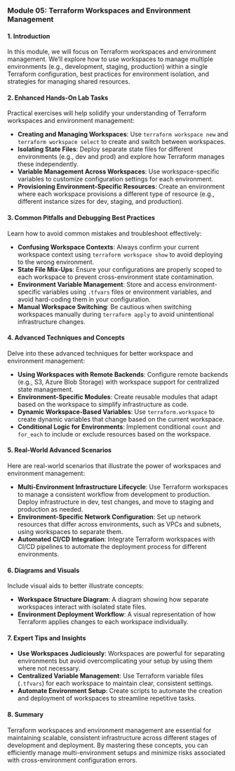 ### Module 05: Terraform Workspaces and Environment Management

#### 1. Introduction
In this module, we will focus on Terraform workspaces and environment management. We’ll explore how to use workspaces to manage multiple environments (e.g., development, staging, production) within a single Terraform configuration, best practices for environment isolation, and strategies for managing shared resources.

#### 2. Enhanced Hands-On Lab Tasks
Practical exercises will help solidify your understanding of Terraform workspaces and environment management:

- **Creating and Managing Workspaces**: Use `terraform workspace new` and `terraform workspace select` to create and switch between workspaces.
- **Isolating State Files**: Deploy separate state files for different environments (e.g., dev and prod) and explore how Terraform manages these independently.
- **Variable Management Across Workspaces**: Use workspace-specific variables to customize configuration settings for each environment.
- **Provisioning Environment-Specific Resources**: Create an environment where each workspace provisions a different type of resource (e.g., different instance sizes for dev, staging, and production).

#### 3. Common Pitfalls and Debugging Best Practices
Learn how to avoid common mistakes and troubleshoot effectively:

- **Confusing Workspace Contexts**: Always confirm your current workspace context using `terraform workspace show` to avoid deploying to the wrong environment.
- **State File Mix-Ups**: Ensure your configurations are properly scoped to each workspace to prevent cross-environment state contamination.
- **Environment Variable Management**: Store and access environment-specific variables using `.tfvars` files or environment variables, and avoid hard-coding them in your configuration.
- **Manual Workspace Switching**: Be cautious when switching workspaces manually during `terraform apply` to avoid unintentional infrastructure changes.

#### 4. Advanced Techniques and Concepts
Delve into these advanced techniques for better workspace and environment management:

- **Using Workspaces with Remote Backends**: Configure remote backends (e.g., S3, Azure Blob Storage) with workspace support for centralized state management.
- **Environment-Specific Modules**: Create reusable modules that adapt based on the workspace to simplify infrastructure as code.
- **Dynamic Workspace-Based Variables**: Use `terraform.workspace` to create dynamic variables that change based on the current workspace.
- **Conditional Logic for Environments**: Implement conditional `count` and `for_each` to include or exclude resources based on the workspace.

#### 5. Real-World Advanced Scenarios
Here are real-world scenarios that illustrate the power of workspaces and environment management:

- **Multi-Environment Infrastructure Lifecycle**: Use Terraform workspaces to manage a consistent workflow from development to production. Deploy infrastructure in dev, test changes, and move to staging and production as needed.
- **Environment-Specific Network Configuration**: Set up network resources that differ across environments, such as VPCs and subnets, using workspaces to separate them.
- **Automated CI/CD Integration**: Integrate Terraform workspaces with CI/CD pipelines to automate the deployment process for different environments.

#### 6. Diagrams and Visuals
Include visual aids to better illustrate concepts:

- **Workspace Structure Diagram**: A diagram showing how separate workspaces interact with isolated state files.
- **Environment Deployment Workflow**: A visual representation of how Terraform applies changes to each workspace individually.

#### 7. Expert Tips and Insights
- **Use Workspaces Judiciously**: Workspaces are powerful for separating environments but avoid overcomplicating your setup by using them where not necessary.
- **Centralized Variable Management**: Use Terraform variable files (`.tfvars`) for each workspace to maintain clear, consistent settings.
- **Automate Environment Setup**: Create scripts to automate the creation and deployment of workspaces to streamline repetitive tasks.

#### 8. Summary
Terraform workspaces and environment management are essential for maintaining scalable, consistent infrastructure across different stages of development and deployment. By mastering these concepts, you can efficiently manage multi-environment setups and minimize risks associated with cross-environment configuration errors.


